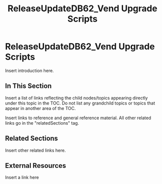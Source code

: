﻿---
title: ReleaseUpdateDB62_Vend Upgrade Scripts
TOCTitle: ReleaseUpdateDB62_Vend Upgrade Scripts
ms:assetid: 620526b3-e9d9-4e52-91dc-66f60d25ab85
ms:mtpsurl: https://msdn.microsoft.com/en-us/library/Dn702749(v=AX.60)
ms:contentKeyID: 65236205
ms.date: 05/18/2015
mtps_version: v=AX.60
---

# ReleaseUpdateDB62\_Vend Upgrade Scripts 


Insert introduction here.

## In This Section

Insert a list of links reflecting the child nodes/topics appearing directly under this topic in the TOC. Do not list any grandchild topics or topics that appear in another area of the TOC.


Insert links to reference and general reference material. All other related links go in the "relatedSections" tag.

## Related Sections

Insert other related links here.

## External Resources

 Insert a link here

  


